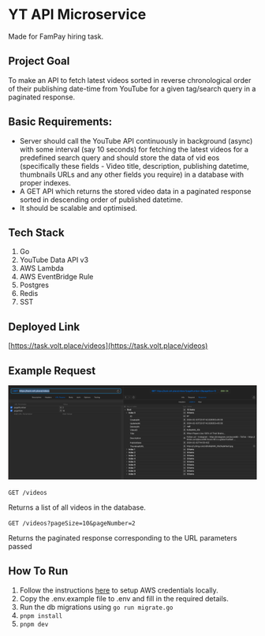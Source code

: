 # YT API Microservice

Made for FamPay hiring task.

## Project Goal

To make an API to fetch latest videos sorted in reverse chronological order of their publishing date-time from YouTube for a given tag/search query in a paginated response.

## Basic Requirements:

- Server should call the YouTube API continuously in background (async) with some interval (say 10 seconds) for fetching the latest videos for a predefined search query and should store the data of vid eos (specifically these fields - Video title, description, publishing datetime, thumbnails URLs and any other fields you require) in a database with proper indexes.
- A GET API which returns the stored video data in a paginated response sorted in descending order of published datetime.
- It should be scalable and optimised.

## Tech Stack

1. Go
2. YouTube Data API v3
3. AWS Lambda
4. AWS EventBridge Rule
5. Postgres
6. Redis
7. SST

## Deployed Link

[https://task.volt.place/videos](https://task.volt.place/videos)

## Example Request

![example](image.png)

`GET /videos`

Returns a list of all videos in the database.

`GET /videos?pageSize=10&pageNumber=2`

Returns the paginated response corresponding to the URL parameters passed

## How To Run

1. Follow the instructions [here](https://docs.sst.dev/advanced/iam-credentials#loading-from-a-file) to setup AWS credentials locally.
2. Copy the .env.example file to .env and fill in the required details.
3. Run the db migrations using `go run migrate.go`
4. `pnpm install`
5. `pnpm dev`
